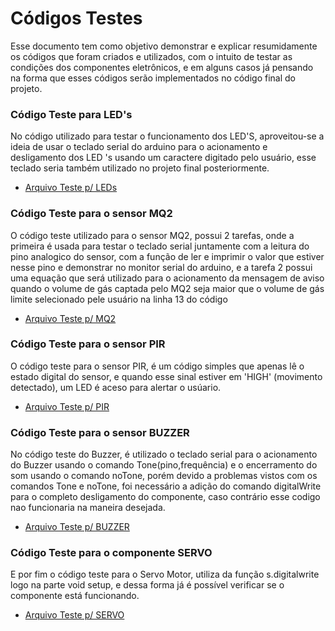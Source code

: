 # Códigos Testes

Esse documento tem como objetivo demonstrar e explicar resumidamente os códigos que foram criados e utilizados, com o intuito de testar as condições dos componentes eletrônicos, e em alguns casos já pensando na forma que esses códigos serão implementados no código final do projeto.

### Código Teste para LED's

No código utilizado para testar o funcionamento dos LED'S, aproveitou-se a ideia de usar o teclado serial do arduino para o acionamento e desligamento dos LED 's usando um caractere digitado pelo usuário, esse teclado seria também utilizado no projeto final posteriormente. 

* [Arquivo Teste p/ LEDs](https://github.com/Yuri-m-b/Projeto-Integrador-2-Yuri.B/blob/main/Testes/TESTE_6LED/TESTE_6led_acendendocomteclado.ino)

### Código Teste para o sensor MQ2

O código teste utilizado para o sensor MQ2, possui 2 tarefas, onde a primeira é usada para testar o teclado serial juntamente com a leitura do pino analogico do sensor, com a função de ler e imprimir o valor que estiver nesse pino e demonstrar no monitor serial do arduino, e a tarefa 2 possui uma equação que será utilizado para o acionamento da mensagem de aviso quando o volume de gás captada pelo MQ2 seja maior que o volume de gás limite selecionado pele usuário na linha 13 do código

* [Arquivo Teste p/ MQ2](https://github.com/Yuri-m-b/Projeto-Integrador-2-Yuri.B/blob/main/Testes/TESTE_MQ2/TESTE_MQ2.ino)

### Código Teste para o sensor PIR

O código teste para o sensor PIR, é um código simples que apenas lê o estado digital do sensor, e quando esse sinal estiver em 'HIGH'  (movimento detectado), um LED é aceso para alertar o usúario.

* [Arquivo Teste p/ PIR](https://github.com/Yuri-m-b/Projeto-Integrador-2-Yuri.B/blob/main/Testes/Teste_PIR/Teste_sensorPIR.ino)

### Código Teste para o sensor BUZZER

No código teste do Buzzer, é utilizado o teclado serial para o acionamento do Buzzer usando o comando Tone(pino,frequência) e o encerramento do som usando o comando noTone, porém devido a problemas vistos com os comandos Tone e noTone, foi necessário a adição do comando digitalWrite para o completo desligamento do componente, caso contrário esse codigo nao funcionaria na maneira desejada.

* [Arquivo Teste p/ BUZZER](https://github.com/Yuri-m-b/Projeto-Integrador-2-Yuri.B/blob/main/Testes/TESTE_BUZZER/TESTE_BUZZER.ino)

### Código Teste para o componente SERVO

E por fim o código teste para o Servo Motor, utiliza da função s.digitalwrite logo na parte void setup, e dessa forma já é possível verificar se o componente está funcionando.

* [Arquivo Teste p/ SERVO](https://github.com/Yuri-m-b/Projeto-Integrador-2-Yuri.B/blob/main/Testes/TESTE_SERVOMOTOR/TESTE_SERVOMOTOR.ino)
